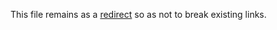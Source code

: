 This file remains as a [redirect](../main/Minecraft/ProjectLicenses.md) so as not to break existing links. 
